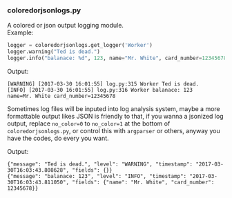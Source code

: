 
### coloredorjsonlogs.py

A colored or json output logging module.  
Example:
```python
logger = coloredorjsonlogs.get_logger('Worker')
logger.warning("Ted is dead.")
logger.info("balanace: %d", 123, name="Mr. White", card_number=12345678)
```

Output:

```shell
[WARNING] [2017-03-30 16:01:55] log.py:315 Worker Ted is dead.
[INFO] [2017-03-30 16:01:55] log.py:316 Worker balanace: 123	name=Mr. White card_number=12345678
```

Sometimes log files will be inputed into log analysis system, maybe a more formattable output likes JSON is friendly to that, if you wanna a jsonized log output, replace `no_color=0` to `no_color=1` at the bottom of `coloredorjsonlogs.py`, or control this with `argparser` or others, anyway you have the codes, do every you want.

Output:
```shell
{"message": "Ted is dead.", "level": "WARNING", "timestamp": "2017-03-30T16:03:43.808628", "fields": {}}
{"message": "balanace: 123", "level": "INFO", "timestamp": "2017-03-30T16:03:43.811050", "fields": {"name": "Mr. White", "card_number": 12345678}}
```

